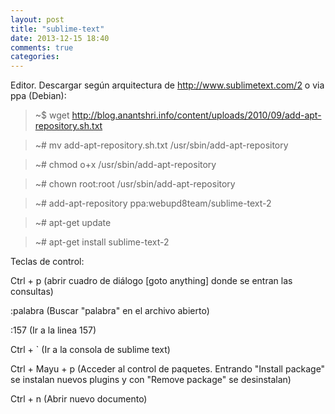 ```yaml
---
layout: post
title: "sublime-text"
date: 2013-12-15 18:40
comments: true
categories: 
---
```

Editor. Descargar según arquitectura de http://www.sublimetext.com/2 o via ppa (Debian):

>~$ wget http://blog.anantshri.info/content/uploads/2010/09/add-apt-repository.sh.txt

>~# mv add-apt-repository.sh.txt /usr/sbin/add-apt-repository

>~# chmod o+x /usr/sbin/add-apt-repository

>~# chown root:root /usr/sbin/add-apt-repository

>~# add-apt-repository ppa:webupd8team/sublime-text-2

>~# apt-get update

>~# apt-get install sublime-text-2

Teclas de control:

Ctrl + p (abrir cuadro de diálogo [goto anything] donde se entran las consultas)

:palabra (Buscar "palabra" en el archivo abierto)

:157 (Ir a la linea 157)

Ctrl + ` (Ir a la consola de sublime text)

Ctrl + Mayu + p (Acceder al control de paquetes. Entrando "Install package" se instalan nuevos plugins y con "Remove package" se desinstalan)

Ctrl + n (Abrir nuevo documento)


